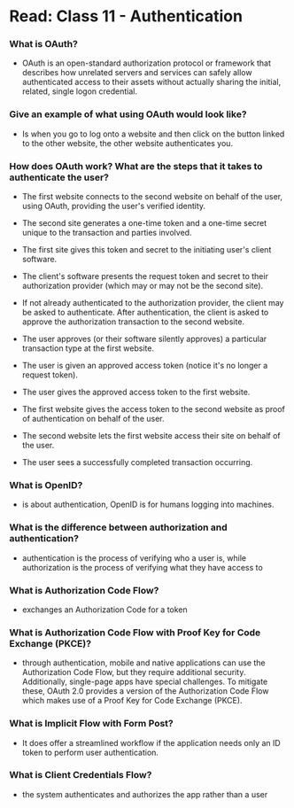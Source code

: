 
# Read: Class 11 - Authentication

### What is OAuth?

* OAuth is an open-standard authorization protocol or framework that describes how unrelated servers and services can safely allow authenticated access to their assets without actually sharing the initial, related, single logon credential.

### Give an example of what using OAuth would look like?

* Is when you go to log onto a website and then click on the button linked to the other website, the other website authenticates you.

### How does OAuth work? What are the steps that it takes to authenticate the user?

* The first website connects to the second website on behalf of the user, using OAuth, providing the user's verified identity.

* The second site generates a one-time token and a one-time secret unique to the transaction and parties involved.

* The first site gives this token and secret to the initiating user's client software.

* The client's software presents the request token and secret to their authorization provider (which may or may not be the second site).

* If not already authenticated to the authorization provider, the client may be asked to authenticate. After authentication, the client is asked to approve the authorization transaction to the second website.

* The user approves (or their software silently approves) a particular transaction type at the first website.

* The user is given an approved access token (notice it's no longer a request token).

* The user gives the approved access token to the first website.

* The first website gives the access token to the second website as proof of authentication on behalf of the user.

* The second website lets the first website access their site on behalf of the user.

* The user sees a successfully completed transaction occurring.

### What is OpenID?

* is about authentication, OpenID is for humans logging into machines.

### What is the difference between authorization and authentication?

* authentication is the process of verifying who a user is, while authorization is the process of verifying what they have access to

### What is Authorization Code Flow?

* exchanges an Authorization Code for a token

### What is Authorization Code Flow with Proof Key for Code Exchange (PKCE)?

* through authentication, mobile and native applications can use the Authorization Code Flow, but they require additional security. Additionally, single-page apps have special challenges. To mitigate these, OAuth 2.0 provides a version of the Authorization Code Flow which makes use of a Proof Key for Code Exchange (PKCE).

### What is Implicit Flow with Form Post?

* It does offer a streamlined workflow if the application needs only an ID token to perform user authentication.

### What is Client Credentials Flow?

* the system authenticates and authorizes the app rather than a user